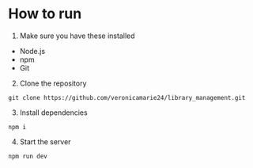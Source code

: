 # How to run
1. Make sure you have these installed
- Node.js
- npm
- Git

2. Clone the repository
```
git clone https://github.com/veronicamarie24/library_management.git
```

3. Install dependencies
```
npm i
```

4. Start the server
```
npm run dev
```